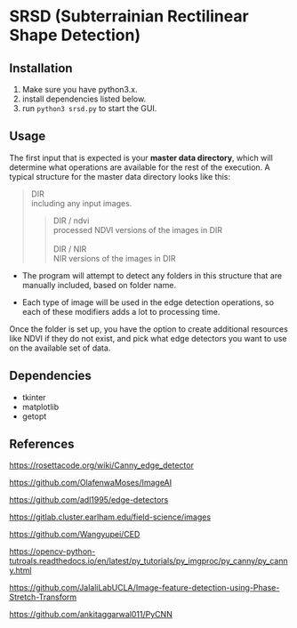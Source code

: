 # SRSD (Subterrainian Rectilinear Shape Detection)

## Installation

1. Make sure you have python3.x.
2. install dependencies listed below.
3. run `python3 srsd.py` to start the GUI.

## Usage
The first input that is expected is your <strong>master data directory</strong>, which will determine what operations are available for the rest of the execution. A typical structure for the master data directory looks like this:

>DIR </br>
>including any input images.
>>DIR / ndvi </br>
>>processed NDVI versions of the images in DIR </br></br>
>>DIR / NIR</br>
>>NIR versions of the images in DIR

* The program will attempt to detect any folders in this structure that are manually included, based on folder name.
  
* Each type of image will be used in the edge detection operations, so each of these modifiers adds a lot to processing time.

Once the folder is set up, you have the option to create additional resources like NDVI if they do not exist, and pick what edge detectors you want to use on the available set of data.

## Dependencies
- tkinter
- matplotlib
- getopt
## References
https://rosettacode.org/wiki/Canny_edge_detector

https://github.com/OlafenwaMoses/ImageAI

https://github.com/adl1995/edge-detectors

https://gitlab.cluster.earlham.edu/field-science/images

https://github.com/Wangyupei/CED

https://opencv-python-tutroals.readthedocs.io/en/latest/py_tutorials/py_imgproc/py_canny/py_canny.html

https://github.com/JalaliLabUCLA/Image-feature-detection-using-Phase-Stretch-Transform

https://github.com/ankitaggarwal011/PyCNN

